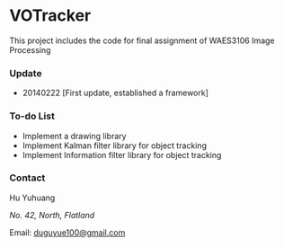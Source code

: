 VOTracker
=========

This project includes the code for final assignment of WAES3106 Image Processing

### Update ###

+ 20140222 [First update, established a framework]

### To-do List ##

+ Implement a drawing library
+ Implement Kalman filter library for object tracking
+ Implement Information filter library for object tracking

### Contact ###

Hu Yuhuang

_No. 42, North, Flatland_

Email: duguyue100@gmail.com
